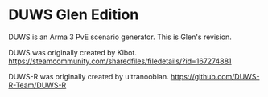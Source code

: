 # DUWS Glen Edition

DUWS is an Arma 3 PvE scenario generator. This is Glen's revision.

DUWS was originally created by Kibot.
https://steamcommunity.com/sharedfiles/filedetails/?id=167274881

DUWS-R was originally created by ultranoobian.
https://github.com/DUWS-R-Team/DUWS-R
